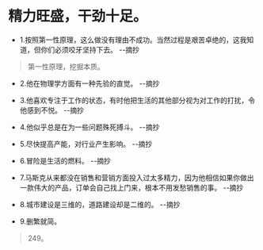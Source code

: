 # 精力旺盛，干劲十足。

- 1.按照第一性原理，这么做没有理由不成功。当然过程是艰苦卓绝的，这我知道，但你们必须咬牙坚持下去。 --摘抄

>第一性原理，挖掘本质。

- 2.他在物理学方面有一种先验的直觉。 --摘抄

- 3.他喜欢专注于工作的状态，有时他把生活的其他部分视为对工作的打扰，令他感到不悦。 --摘抄

- 4.他似乎总是在为一些问题殊死搏斗。 --摘抄

- 5.尽快提高产能，对行业产生影响。 --摘抄

- 6.冒险是生活的燃料。 --摘抄

- 7.马斯克从来都没在销售和营销方面投入过太多精力，因为他相信如果你做出一款伟大的产品，订单会自己找上门来，根本不用发愁销售的事。 --摘抄

- 8.城市建设是三维的，道路建设却是二维的。 --摘抄

- 9.删繁就简。

>249。
